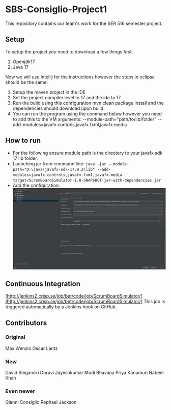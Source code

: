 # SBS-Consiglio-Project1
This repository contains our team's work for the SER 516 semester project.

## Setup
To setup the project you need to download a few things first. 
1. Openjdk17
2. Java 17

Now we will use Intellij for the instructions however the steps in eclipse should be the same. 

1. Setup the maven project in the IDE 
2. Set the project compiler level to 17 and the ide to 17
3. Run the build using this configuration mvn clean package install and the dependencies should download upon build.
4. You can run the program using the command below however you need to add this to the VM arguments: --module-path="path/to/lib/folder" --add-modules=javafx.controls,javafx.fxml,javafx.media


## How to run
* For the following ensure module path is the directory to your javafx sdk 17 lib folder.
* Launching jar from command line: ```java -jar --module-path="D:\java\javafx-sdk-17.0.2\lib" --add-modules=javafx.controls,javafx.fxml,javafx.media target/ScrumBoardSimulator-1.0-SNAPSHOT-jar-with-dependencies.jar```
* Add the configuration: ![img.png](img.png)
## Continuous Integration
[http://jenkins2.crisp.se/job/betrcode/job/ScrumBoardSimulator/](http://jenkins2.crisp.se/job/betrcode/job/ScrumBoardSimulator/)
This job is triggered automatically by a Jenkins hook on GitHub.

## Contributors

### Original
Max Wenzin
Oscar Lantz

### New
David Bieganski
Dhruvi Jayeshkumar Modi
Bhavana Priya Kanumuri
Nabeel Khan

### Even newer
Gianni Consiglio
Rephael Jackson
